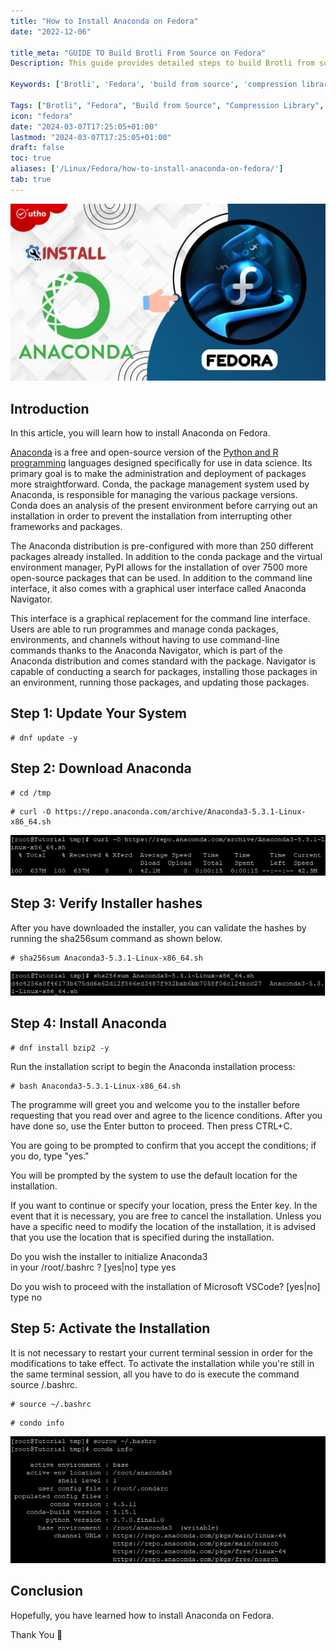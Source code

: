 ```yaml
---
title: "How to Install Anaconda on Fedora"
date: "2022-12-06"

title_meta: "GUIDE TO Build Brotli From Source on Fedora"
Description: This guide provides detailed steps to build Brotli from source on Fedora. Follow the instructions to compile and install the open-source compression library, ensuring optimal performance and compatibility with your Fedora system.

Keywords: ['Brotli', 'Fedora', 'build from source', 'compression library', 'performance optimization']

Tags: ["Brotli", "Fedora", "Build from Source", "Compression Library", "Performance Optimization"]
icon: "fedora"
date: "2024-03-07T17:25:05+01:00"
lastmod: "2024-03-07T17:25:05+01:00" 
draft: false
toc: true
aliases: ['/Linux/Fedora/how-to-install-anaconda-on-fedora/']
tab: true
---
```


![How to Install Anaconda on Fedora](images/How-to-Install-Anaconda-on-Fedora_utho.jpg)

## Introduction

In this article, you will learn how to install Anaconda on Fedora.

[Anaconda](https://en.wikipedia.org/wiki/Anaconda_(Python_distribution)) is a free and open-source version of the [Python and R programming](https://utho.com/docs/tutorial/how-to-install-docker-on-centos-7/) languages designed specifically for use in data science. Its primary goal is to make the administration and deployment of packages more straightforward. Conda, the package management system used by Anaconda, is responsible for managing the various package versions. Conda does an analysis of the present environment before carrying out an installation in order to prevent the installation from interrupting other frameworks and packages.

The Anaconda distribution is pre-configured with more than 250 different packages already installed. In addition to the conda package and the virtual environment manager, PyPI allows for the installation of over 7500 more open-source packages that can be used. In addition to the command line interface, it also comes with a graphical user interface called Anaconda Navigator.

This interface is a graphical replacement for the command line interface. Users are able to run programmes and manage conda packages, environments, and channels without having to use command-line commands thanks to the Anaconda Navigator, which is part of the Anaconda distribution and comes standard with the package. Navigator is capable of conducting a search for packages, installing those packages in an environment, running those packages, and updating those packages.

## Step 1: Update Your System

```
# dnf update -y
```

## Step 2: Download Anaconda

```
# cd /tmp
```

```
# curl -O https://repo.anaconda.com/archive/Anaconda3-5.3.1-Linux-x86_64.sh
```

![command output](images/image-580.png)

## Step 3: Verify Installer hashes

After you have downloaded the installer, you can validate the hashes by running the sha256sum command as shown below.

```
# sha256sum Anaconda3-5.3.1-Linux-x86_64.sh
```

![output](images/image-581.png)

## Step 4: Install Anaconda

```
# dnf install bzip2 -y
```

Run the installation script to begin the Anaconda installation process:

```
# bash Anaconda3-5.3.1-Linux-x86_64.sh
```

The programme will greet you and welcome you to the installer before requesting that you read over and agree to the licence conditions. After you have done so, use the Enter button to proceed. Then press CTRL+C.

You are going to be prompted to confirm that you accept the conditions; if you do, type "yes."

You will be prompted by the system to use the default location for the installation.

If you want to continue or specify your location, press the Enter key. In the event that it is necessary, you are free to cancel the installation. Unless you have a specific need to modify the location of the installation, it is advised that you use the location that is specified during the installation.

Do you wish the installer to initialize Anaconda3  
in your /root/.bashrc ? \[yes|no\] type yes

Do you wish to proceed with the installation of Microsoft VSCode? \[yes|no\] type no

## Step 5: Activate the Installation

It is not necessary to restart your current terminal session in order for the modifications to take effect. To activate the installation while you're still in the same terminal session, all you have to do is execute the command source /.bashrc.

```
# source ~/.bashrc
```

```
# condo info
```

![install Anaconda on Fedora](images/image-582.png)

## Conclusion

Hopefully, you have learned how to install Anaconda on Fedora.

Thank You 🙂
